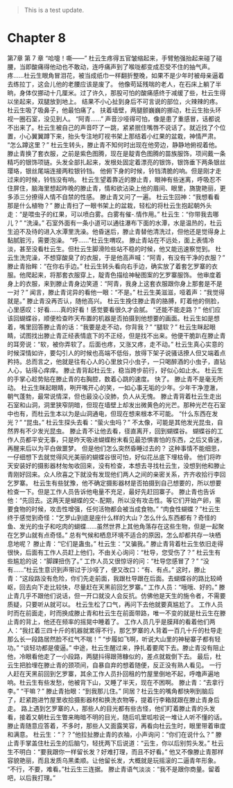 > This is a test update.
# Chapter 8

第7章 第 7 章
“哈嚏！嘶——”
杜云生疼得五官皱缩起来，手臂勉强抬起来碰了碰腰，当即酸痛得他动也不敢动，连呼痛声到了喉咙都变成忍受不住的抽气声。
疼……杜云生眼角冒泪花，被当成纸巾一样翻折整晚，如果不是少年时被母亲逼着去练拉丁，这会儿他的老腰应该是废了。
他像苟延残喘的老人，在石床上躺了半晌，身体仅挪动十几厘米。过了许久，那股可怕的酸痛感终于减缓了些，杜云生得以坐起来，双腿放到地上。
结果不小心扯到身后不可言说的部位，火辣辣的疼。
杜云生吸了吸鼻子，他最怕痛了。
扶着墙壁，两腿颤巍巍的挪动，杜云生抬头环视一圈石室，没见到人。
“阿青……”
声音沙哑得可怕，像是患了重感冒，话都说不出来了。杜云生被自己的声音吓了一跳，紧紧抿住嘴唇不说话了。就近找了个位置，小心翼翼蹲下来，抬头专注地盯视书架上那结着小红果的盆栽，神情严肃。
“怎么蹲这里？”
杜云生转头，滕止青不知何时出现在他旁边，静静地俯视着他。
滕止青换了套衣服，之前是紫色图腾，现在是靛青色图腾的苗族服饰，项间戴一条精巧的银饰项链。头发全部扎起来，发根处固定着漂亮的银饰，银饰垂下两条银丝璎珞，银丝尾端连接两粒银铃铛。
他俯下身的时候，铃铛清脆的响。但是刚才走过来的时候，铃铛没有响。
杜云生望着靠近的滕止青，眼神有些迷离，呼吸忍不住屏住，脑海里想起昨晚的滕止青，情和欲沾染上他的眉间、眼里，旖旎艳丽，更多添三分撩得人情不自禁的性感。
滕止青又问了一遍。
杜云生回神：“我想看看那是什么植物？”
滕止青扫了一眼书架上的盆栽，轻松的将杜云生抱起朝外头走：“是喂虫子的红果，可以喷白雾。白雾有催-.情作用。”
杜云生：“你带我去哪儿？”
“洗澡。”
石室外面有一条小道可以通往瀑布下面的水潭，水是温热的，杜云生迫不及待的进入水潭里洗澡。他昏迷后，滕止青替他清洗过，但他还是觉得身上黏腻脏污，需要泡澡。
“呼……”杜云生喟叹。
滕止青站在不远处，面上表情冷淡，甚至没看杜云生。但杜云生脚滑险些站不稳的时候，他又能迅速察觉到。
杜云生洗完澡，不想穿酸臭了的衣服，于是他高声喊：“阿青，有没有干净的衣服？”
滕止青抬眸：“在你右手边。”
杜云生转头看向右手边，确实放了着套乞罗寨的衣服。他爬起来，将那套衣服穿上，靛青色描绘神秘图案的乞罗寨服饰。
他审度着身上的衣服，来到滕止青身边笑道：“阿青，我身上这套衣服跟你身上那套是不是一对？”
闻言，滕止青诧异的看他一眼：“不是。”
杜云生美滋滋，哑着声：“我觉得就是。”
滕止青没再否认，随他高兴。
杜云生挽住滕止青的胳膊，盯着他的侧脸，心里感叹：好看……真的好看！感觉要看很久才会腻。
“还能不能走路？”
他们应该回蝴蝶谷，顺便检查昨天布置的机器是否拍摄到他想要的画面。杜云生如是想着，嘴里回答滕止青的话：“我要是走不动，你背我？”
“腿软？”
杜云生眯起眼睛，试图找出滕止青正经表情底下的不正经，但是找不出来。他便干脆趴在滕止青的耳旁说：“软，被你弄软了。后面也疼，又涨又疼，走不动。”
杜云生真心实意的时候深情如许，要勾引人的时候也高端不低俗，放得下架子说骚话撩人但又端着点矜持。总而言之，他就是往有心人的心里放只小虫子，一只喝醉酒的小虫子，直钻人心，钻得心痒痒。
滕止青背起杜云生，稳当跨步前行，好似心如止水。
杜云生的手掌心趁势贴在滕止青的右胸腔，数着心跳的速度。
快了。
滕止青不是毫无所动。
杜云生眯起眼睛，咧开嘴开心的笑，一如心事无垢的少年。少年干净澄澈，朝气蓬勃，最常说情深，但也最没心没肺，负人从无愧。
滕止青背着杜云生走出石室和山洞，洞里狭窄阴暗，但现在墙壁上却发出微黄色的光芒。那种光芒在石室中也有，而杜云生本以为是山洞通电，但现在想来根本不可能。
“什么东西在发光？”
“昆虫。”
杜云生探头去看：“萤火虫吗？”
不太像，可能是其他发光昆虫，自然界有不少发光昆虫。
滕止青不让他去看，径直离开，回到蝴蝶谷。
蝴蝶谷的工作人员都平安无事，只是昨天吸进蝴蝶粉末看见最恐惧害怕的东西，之后又昏迷，再醒来后以为平白做噩梦。
但是他们怎么突然昏睡过去的？
这种事情不能细思，一仔细想下去就觉得风光美丽的蝴蝶谷很可怕，好似花丛底下埋枯骨。
他们将昨天安装好的摄影器材匆匆收回来，没有检查，本想去寻找杜云生，没想到他和滕止青刚好回来。众人欣喜之下就没有发现他们两人之间的亲密关系，齐齐收拾行李回乞罗寨。
杜云生有些犹豫，他不确定摄影器材是否拍摄到自己想要的，所以想要检查一下。但是工作人员告诉他电量不充足，最好先赶回寨子。
滕止青也告诉他：“先回去。这两天是蝴蝶的交-.配期，所以没有攻击性。等它们开始产卵，需要食物的时候，攻击性增强，任何活物都会被当成食物。”
“肉食性蝴蝶？”杜云生终于感觉到奇怪：“乞罗山到底是座什么样的大山？怎么什么东西都有？奇怪的鱼、发光的虫子和吃肉的蝴蝶……虽然世界上其他角落存在这些生物，但是一起聚在乞罗山就有点奇怪。”
总有气候和栖息环境不适合的原因，怎么却都共存一块栖息地呢？
滕止青：“它们是蛊虫。”
杜云生：“又骗我。”
滕止青背着杜云生依旧走得很快，后面有工作人员赶上他们，不由关心询问：“杜导，您受伤了？”
杜云生有些尴尬的说：“脚踝扭伤了。”
工作人员又很惊讶的问：“杜导您感冒了？”
“没有……”杜云生意识到声带过于沙哑了，便又改口：“有、有点。”
这时，滕止青：“这段路没有危险，你们先走前面，我跟杜导跟在后面。去蝴蝶谷的路比较崎岖，回去向下走比较快，尽量赶在天黑前回乞罗寨。”
工作人员：“哦哦、好的。”
滕止青几乎不跟他们说话，但一开口就没人会反抗。仿佛他是天生的施令者，不需要质疑，只要听从就可以。
杜云生松了口气，再问下去他就要真尴尬了。
工作人员时而在前面走，时而换成滕止青和杜云生在前面带路，唯一不变的就是杜云生在滕止青的背上，他还在频率的摇晃中睡着了。
工作人员几乎是膜拜的看着他们两人：“我扛着三四十斤的机器就累得不行，那乞罗寨的人背着一百几十斤的杜导走那么长一段路居然脸不红气不喘！”
“步履如飞啊，听说大山里的神秘寨子都有轻功。”
“谈轻功都是傻逼。”
中途，杜云生醒过来，挣扎着要爬下去。滕止青没有阻止他，冷眼看他走了一小段路，两腿抖得跟筛糠似的，差点就栽倒下去。
最后，杜云生把脸埋在滕止青的颈项间，自暴自弃的想着随便，反正没有熟人看见。
一行人赶在天黑前回到乞罗寨，其余工作人员扑回租的竹屋里倒地不起，呼噜声遍地响。杜云生有些发愁，他被背下山，又睡了半天，现在不困啊。
滕止青：“去拿行李。”
“干嘛？”
滕止青抬眼：“到我那儿住。”
同居？杜云生的嘴角都快咧到脑后了，赶紧跑进竹屋里收拾摄影器材和换洗衣物等，提着行李箱就跟在滕止青身后走。
路上遇到乞罗寨的人，那些人的目光都有些古怪，他们盯着滕止青的头发看，接着又朝杜云生瞥来晦暗不明的目光，随后叽里呱啦说一堆让人听不懂的话。
滕止青随意应答着，不多时，那些人又面露笑容，再看向杜云生时，眼里带着审度和满意。
杜云生：“？？”他拉扯滕止青的衣袖，小声询问：“你们在说什么？”
滕止青手掌盖住杜云生的后脑勺，轻抚两下后说道：“云生，你以后别剪头发。”
杜云生不明白：“要我跟你一样留长发？好难打理，而且不好看。”
他又不像滕止青那样容貌艳丽，而且发质乌黑柔顺。让他留长发，大概就是玩摇滚的二逼青年形象。
“不行，不要，难看。”杜云生三连据。
滕止青语气淡淡：“我不是跟你商量。留着吧，以后我打理。”
